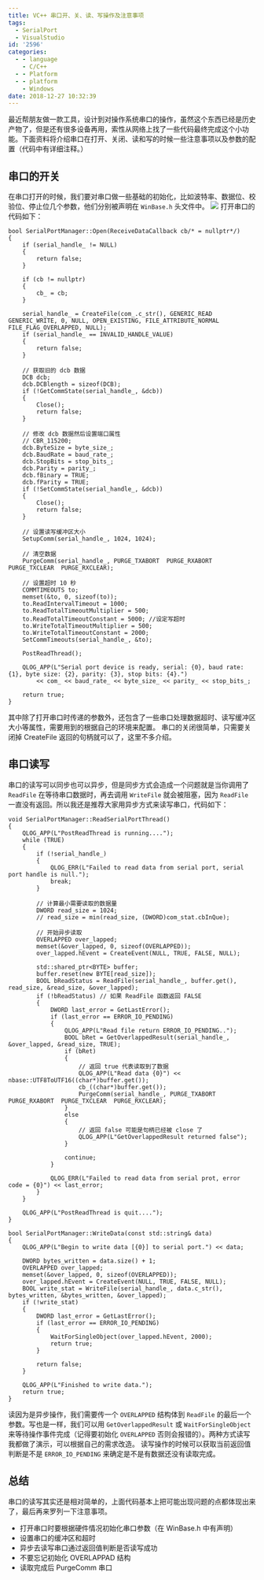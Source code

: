 ```yaml
---
title: VC++ 串口开、关、读、写操作及注意事项
tags:
  - SerialPort
  - VisualStudio
id: '2596'
categories:
  - - language
    - C/C++
  - - Platform
  - - platform
    - Windows
date: 2018-12-27 10:32:39
---
```


最近帮朋友做一款工具，设计到对操作系统串口的操作，虽然这个东西已经是历史产物了，但是还有很多设备再用，索性从网络上找了一些代码最终完成这个小功能。下面资料将介绍串口在打开、关闭、读和写的时候一些注意事项以及参数的配置（代码中有详细注释。）

## 串口的开关

在串口打开的时候，我们要对串口做一些基础的初始化，比如波特率、数据位、校验位、停止位几个参数，他们分别被声明在 `WinBase.h` 头文件中。 [![](/images/2018/12/2018-12-27_10-16-33.png)](/images/2018/12/2018-12-27_10-16-33.png) 打开串口的代码如下：

```
bool SerialPortManager::Open(ReceiveDataCallback cb/* = nullptr*/)
{
    if (serial_handle_ != NULL)
    {
        return false;
    }

    if (cb != nullptr)
    {
        cb_ = cb;
    }

    serial_handle_ = CreateFile(com_.c_str(), GENERIC_READ  GENERIC_WRITE, 0, NULL, OPEN_EXISTING, FILE_ATTRIBUTE_NORMAL  FILE_FLAG_OVERLAPPED, NULL);
    if (serial_handle_ == INVALID_HANDLE_VALUE)
    {
        return false;
    }

    // 获取旧的 dcb 数据
    DCB dcb;
    dcb.DCBlength = sizeof(DCB);
    if (!GetCommState(serial_handle_, &dcb))
    {
        Close();
        return false;
    }

    // 修改 dcb 数据然后设置端口属性
    // CBR_115200;
    dcb.ByteSize = byte_size_;
    dcb.BaudRate = baud_rate_;
    dcb.StopBits = stop_bits_;
    dcb.Parity = parity_;
    dcb.fBinary = TRUE;
    dcb.fParity = TRUE;
    if (!SetCommState(serial_handle_, &dcb))
    {
        Close();
        return false;
    }

    // 设置读写缓冲区大小
    SetupComm(serial_handle_, 1024, 1024);

    // 清空数据
    PurgeComm(serial_handle_, PURGE_TXABORT  PURGE_RXABORT  PURGE_TXCLEAR  PURGE_RXCLEAR);

    // 设置超时 10 秒
    COMMTIMEOUTS to;
    memset(&to, 0, sizeof(to));
    to.ReadIntervalTimeout = 1000;
    to.ReadTotalTimeoutMultiplier = 500;
    to.ReadTotalTimeoutConstant = 5000; //设定写超时
    to.WriteTotalTimeoutMultiplier = 500;
    to.WriteTotalTimeoutConstant = 2000;
    SetCommTimeouts(serial_handle_, &to);

    PostReadThread();

    QLOG_APP(L"Serial port device is ready, serial: {0}, baud rate: {1}, byte size: {2}, parity: {3}, stop bits: {4}.")
        << com_ << baud_rate_ << byte_size_ << parity_ << stop_bits_;

    return true;
}
```

其中除了打开串口时传递的参数外，还包含了一些串口处理数据超时、读写缓冲区大小等属性，需要用到的根据自己的环境来配置。 串口的关闭很简单，只需要关闭掉 CreateFile 返回的句柄就可以了，这里不多介绍。

## 串口读写

串口的读写可以同步也可以异步，但是同步方式会造成一个问题就是当你调用了 `ReadFile` 在等待串口数据时，再去调用 `WriteFile` 就会被阻塞，因为 `ReadFile` 一直没有返回。所以我还是推荐大家用异步方式来读写串口，代码如下：

```
void SerialPortManager::ReadSerialPortThread()
{
    QLOG_APP(L"PostReadThread is running....");
    while (TRUE)
    {
        if (!serial_handle_)
        {
            QLOG_ERR(L"Failed to read data from serial port, serial port handle is null.");
            break;
        }

        // 计算最小需要读取的数据量
        DWORD read_size = 1024;
        // read_size = min(read_size, (DWORD)com_stat.cbInQue);

        // 开始异步读取
        OVERLAPPED over_lapped;
        memset(&over_lapped, 0, sizeof(OVERLAPPED));
        over_lapped.hEvent = CreateEvent(NULL, TRUE, FALSE, NULL);

        std::shared_ptr<BYTE> buffer;
        buffer.reset(new BYTE[read_size]);
        BOOL bReadStatus = ReadFile(serial_handle_, buffer.get(), read_size, &read_size, &over_lapped);
        if (!bReadStatus) // 如果 ReadFile 函数返回 FALSE
        {
            DWORD last_error = GetLastError();
            if (last_error == ERROR_IO_PENDING)
            {
                QLOG_APP(L"Read file return ERROR_IO_PENDING..");
                BOOL bRet = GetOverlappedResult(serial_handle_, &over_lapped, &read_size, TRUE);
                if (bRet)
                {
                    // 返回 true 代表读取到了数据
                    QLOG_APP(L"Read data {0}") << nbase::UTF8ToUTF16((char*)buffer.get());
                    cb_((char*)buffer.get());
                    PurgeComm(serial_handle_, PURGE_TXABORT  PURGE_RXABORT  PURGE_TXCLEAR  PURGE_RXCLEAR);
                }
                else
                {
                    // 返回 false 可能是句柄已经被 close 了
                    QLOG_APP(L"GetOverlappedResult returned false");
                }

                continue;
            }

            QLOG_ERR(L"Failed to read data from serial prot, error code = {0}") << last_error;
        }
    }

    QLOG_APP(L"PostReadThread is quit....");
}
```

```
bool SerialPortManager::WriteData(const std::string& data)
{
    QLOG_APP(L"Begin to write data [{0}] to serial port.") << data;

    DWORD bytes_written = data.size() + 1;
    OVERLAPPED over_lapped;
    memset(&over_lapped, 0, sizeof(OVERLAPPED));
    over_lapped.hEvent = CreateEvent(NULL, TRUE, FALSE, NULL);
    BOOL write_stat = WriteFile(serial_handle_, data.c_str(), bytes_written, &bytes_written, &over_lapped);
    if (!write_stat)
    {
        DWORD last_error = GetLastError();
        if (last_error == ERROR_IO_PENDING)
        {
            WaitForSingleObject(over_lapped.hEvent, 2000);
            return true;
        }

        return false;
    }

    QLOG_APP(L"Finished to write data.");
    return true;
}
```

读因为是异步操作，我们需要传一个 `OVERLAPPED` 结构体到 `ReadFile` 的最后一个参数。写也是一样，我们可以用 `GetOverlappedResult` 或 `WaitForSingleObject` 来等待操作事件完成（记得要初始化 `OVERLAPPED` 否则会报错的）。两种方式读写我都做了演示，可以根据自己的需求改造。 读写操作的时候可以获取当前返回值判断是不是 `ERROR_IO_PENDING` 来确定是不是有数据还没有读取完成。

## 总结

串口的读写其实还是相对简单的，上面代码基本上把可能出现问题的点都体现出来了，最后再来罗列一下注意事项。

*   打开串口时要根据硬件情况初始化串口参数（在 WinBase.h 中有声明）
*   设置串口的缓冲区和超时
*   异步去读写串口通过返回值判断是否读写成功
*   不要忘记初始化 OVERLAPPAD 结构
*   读取完成后 PurgeComm 串口